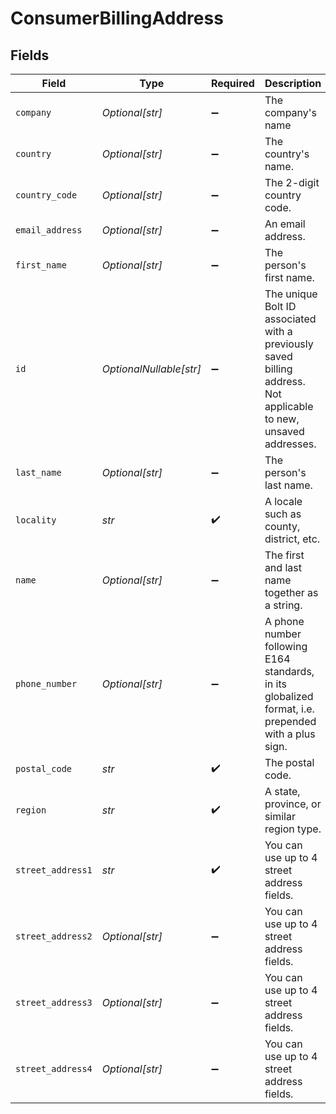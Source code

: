# ConsumerBillingAddress


## Fields

| Field                                                                                                            | Type                                                                                                             | Required                                                                                                         | Description                                                                                                      | Example                                                                                                          |
| ---------------------------------------------------------------------------------------------------------------- | ---------------------------------------------------------------------------------------------------------------- | ---------------------------------------------------------------------------------------------------------------- | ---------------------------------------------------------------------------------------------------------------- | ---------------------------------------------------------------------------------------------------------------- |
| `company`                                                                                                        | *Optional[str]*                                                                                                  | :heavy_minus_sign:                                                                                               | The company's name                                                                                               | ACME Corp.                                                                                                       |
| `country`                                                                                                        | *Optional[str]*                                                                                                  | :heavy_minus_sign:                                                                                               | The country's name.                                                                                              | Canada                                                                                                           |
| `country_code`                                                                                                   | *Optional[str]*                                                                                                  | :heavy_minus_sign:                                                                                               | The 2-digit country code.                                                                                        | US                                                                                                               |
| `email_address`                                                                                                  | *Optional[str]*                                                                                                  | :heavy_minus_sign:                                                                                               | An email address.                                                                                                | alan.watts@example.com                                                                                           |
| `first_name`                                                                                                     | *Optional[str]*                                                                                                  | :heavy_minus_sign:                                                                                               | The person's first name.                                                                                         | Charlotte                                                                                                        |
| `id`                                                                                                             | *OptionalNullable[str]*                                                                                          | :heavy_minus_sign:                                                                                               | The unique Bolt ID associated with a previously saved billing address. Not applicable to new, unsaved addresses. | address-1                                                                                                        |
| `last_name`                                                                                                      | *Optional[str]*                                                                                                  | :heavy_minus_sign:                                                                                               | The person's last name.                                                                                          | Charles                                                                                                          |
| `locality`                                                                                                       | *str*                                                                                                            | :heavy_check_mark:                                                                                               | A locale such as county, district, etc.                                                                          | Wayne County                                                                                                     |
| `name`                                                                                                           | *Optional[str]*                                                                                                  | :heavy_minus_sign:                                                                                               | The first and last name together as a string.                                                                    | Charlotte Charles                                                                                                |
| `phone_number`                                                                                                   | *Optional[str]*                                                                                                  | :heavy_minus_sign:                                                                                               | A phone number following E164 standards, in its globalized format, i.e. prepended with a plus sign.              | +12125550199                                                                                                     |
| `postal_code`                                                                                                    | *str*                                                                                                            | :heavy_check_mark:                                                                                               | The postal code.                                                                                                 | 11209                                                                                                            |
| `region`                                                                                                         | *str*                                                                                                            | :heavy_check_mark:                                                                                               | A state, province, or similar region type.                                                                       | Quebec                                                                                                           |
| `street_address1`                                                                                                | *str*                                                                                                            | :heavy_check_mark:                                                                                               | You can use up to 4 street address fields.                                                                       | 42 Wallaby Way                                                                                                   |
| `street_address2`                                                                                                | *Optional[str]*                                                                                                  | :heavy_minus_sign:                                                                                               | You can use up to 4 street address fields.                                                                       | 42 Wallaby Way                                                                                                   |
| `street_address3`                                                                                                | *Optional[str]*                                                                                                  | :heavy_minus_sign:                                                                                               | You can use up to 4 street address fields.                                                                       | 42 Wallaby Way                                                                                                   |
| `street_address4`                                                                                                | *Optional[str]*                                                                                                  | :heavy_minus_sign:                                                                                               | You can use up to 4 street address fields.                                                                       | 42 Wallaby Way                                                                                                   |